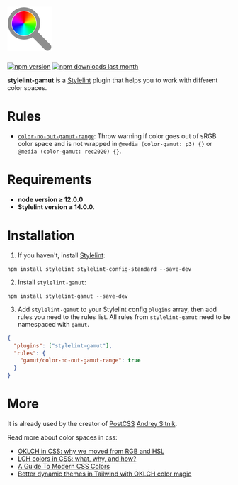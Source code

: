 # <img src="./logo/logo.png" width="100" height="100">

[![npm version][npm-version-img]][npm] [![npm downloads last month][npm-downloads-img]][npm]

**stylelint-gamut** is a [Stylelint] plugin that helps you to work with different color spaces.

# Rules

- [`color-no-out-gamut-range`](./src/README.md): Throw warning if color goes out of sRGB color space and is not wrapped in `@media (color-gamut: p3) {}` or `@media (color-gamut: rec2020) {}`.

# Requirements

- **node version ≥ 12.0.0**
- **Stylelint version ≥ 14.0.0**.

# Installation

1. If you haven't, install [Stylelint]:

```
npm install stylelint stylelint-config-standard --save-dev
```

2.  Install `stylelint-gamut`:

```
npm install stylelint-gamut --save-dev
```

3. Add `stylelint-gamut` to your Stylelint config `plugins` array, then add rules you need to the rules list. All rules from `stylelint-gamut` need to be namespaced with `gamut`.

```json
{
  "plugins": ["stylelint-gamut"],
  "rules": {
    "gamut/color-no-out-gamut-range": true
  }
}
```

# More

It is already used by the creator of [PostCSS] [Andrey Sitnik].

Read more about color spaces in css:

- [OKLCH in CSS: why we moved from RGB and HSL](https://evilmartians.com/chronicles/oklch-in-css-why-quit-rgb-hsl)
- [LCH colors in CSS: what, why, and how?](https://lea.verou.me/2020/04/lch-colors-in-css-what-why-and-how/)
- [A Guide To Modern CSS Colors](https://www.smashingmagazine.com/2021/11/guide-modern-css-colors/)
- [Better dynamic themes in Tailwind with OKLCH color magic](https://evilmartians.com/chronicles/better-dynamic-themes-in-tailwind-with-oklch-color-magic)

[Stylelint]: https://stylelint.io/
[npm-version-img]: https://img.shields.io/npm/v/stylelint-gamut.svg
[npm-downloads-img]: https://img.shields.io/npm/dm/stylelint-gamut.svg
[npm]: https://www.npmjs.com/package/stylelint-gamut
[PostCSS]: https://github.com/postcss/postcss
[Andrey Sitnik]: https://github.com/ai

